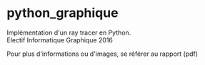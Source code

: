 # python_graphique

Implémentation d'un ray tracer en Python.<br />
Electif Informatique Graphique 2016

Pour plus d'informations ou d'images, se référer au rapport (pdf)
